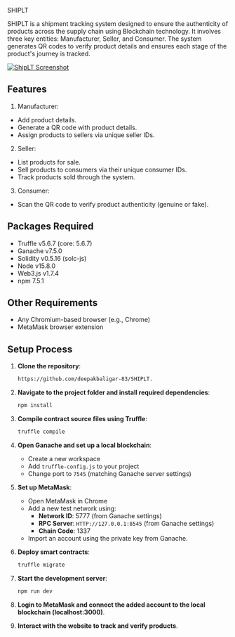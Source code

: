 SHIPLT

SHIPLT is a shipment tracking system designed to ensure the authenticity of products across the supply chain using Blockchain technology. It involves three key entities: Manufacturer, Seller, and Consumer. The system generates QR codes to verify product details and ensures each stage of the product's journey is tracked.

<a href="https://ship-chi.vercel.app/" target="_parent">
  <img src="https://github.com/user-attachments/assets/e273ace2-3272-417b-8fac-4ca1bd4fa31d" alt="ShipLT Screenshot" />
</a>

## Features

1. Manufacturer:
- Add product details.
- Generate a QR code with product details.
- Assign products to sellers via unique seller IDs.

2. Seller:
- List products for sale.
- Sell products to consumers via their unique consumer IDs.
- Track products sold through the system.

3. Consumer:
- Scan the QR code to verify product authenticity (genuine or fake).


## Packages Required

- Truffle v5.6.7 (core: 5.6.7)
- Ganache v7.5.0
- Solidity v0.5.16 (solc-js)
- Node v15.8.0
- Web3.js v1.7.4
- npm 7.5.1

## Other Requirements

- Any Chromium-based browser (e.g., Chrome)
- MetaMask browser extension

## Setup Process

1. **Clone the repository**:
    ```bash
    https://github.com/deepakbaligar-83/SHIPLT.
    ```

2. **Navigate to the project folder and install required dependencies**:
    ```bash
    npm install
    ```

3. **Compile contract source files using Truffle**:
    ```bash
    truffle compile
    ```

4. **Open Ganache and set up a local blockchain**:
    - Create a new workspace
    - Add `truffle-config.js` to your project
    - Change port to `7545` (matching Ganache server settings)

5. **Set up MetaMask**:
    - Open MetaMask in Chrome
    - Add a new test network using:
        - **Network ID**: 5777 (from Ganache settings)
        - **RPC Server**: `HTTP://127.0.0.1:8545` (from Ganache settings)
        - **Chain Code**: 1337
    - Import an account using the private key from Ganache.

6. **Deploy smart contracts**:
    ```bash
    truffle migrate
    ```

7. **Start the development server**:
    ```bash
    npm run dev
    ```

8. **Login to MetaMask and connect the added account to the local blockchain (localhost:3000)**.

9. **Interact with the website to track and verify products**.
